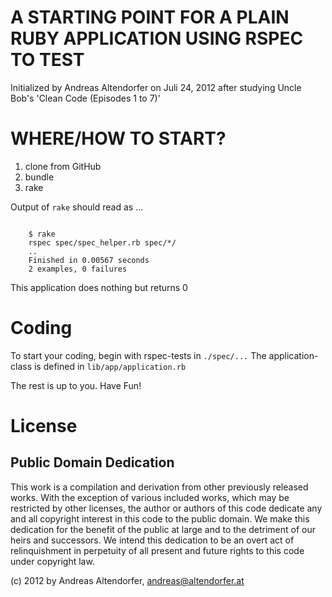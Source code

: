 A STARTING POINT FOR A PLAIN RUBY APPLICATION USING RSPEC TO TEST
=================================================================

Initialized by Andreas Altendorfer on Juli 24, 2012 after
studying Uncle Bob's 'Clean Code (Episodes 1 to 7)'

WHERE/HOW TO START?
===================

  1. clone from GitHub
  2. bundle
  3. rake

Output of `rake` should read as ...

<pre><code>
    $ rake
    rspec spec/spec_helper.rb spec/*/
    ..
    Finished in 0.00567 seconds
    2 examples, 0 failures
</code></pre>

This application does nothing but returns 0

Coding
======

To start your coding, begin with rspec-tests in `./spec/...`
The application-class is defined in `lib/app/application.rb`

The rest is up to you. Have Fun!


License
=======

Public Domain Dedication
------------------------

This work is a compilation and derivation from other previously released works. With the exception of 
various included works, which may be restricted by other licenses, the author or authors of this code 
dedicate any and all copyright interest in this code to the public domain. We make this dedication for 
the benefit of the public at large and to the detriment of our heirs and successors. We intend this 
dedication to be an overt act of relinquishment in perpetuity of all present and future rights to this 
code under copyright law.

(c) 2012 by Andreas Altendorfer, <andreas@altendorfer.at>

